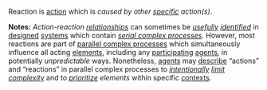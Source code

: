 Reaction is [action](https://github.com/gcassel/Modular-Organization-Terminology/blob/master/terms/action.md) which is *caused by other [specific](https://github.com/gcassel/Modular-Organization-Terminology/blob/master/terms/specific.md) action(s)*.
 
**Notes:**  *Action-reaction [relationships](https://github.com/gcassel/Modular-Organization-Terminology/blob/master/terms/relationship.md)* can sometimes be *[usefully](https://github.com/gcassel/Modular-Organization-Terminology/blob/master/terms/use.md) [identified](https://github.com/gcassel/Modular-Organization-Terminology/blob/master/terms/identify.md)* in [designed](https://github.com/gcassel/Modular-Organization-Terminology/blob/master/terms/design.md) [systems](https://github.com/gcassel/Modular-Organization-Terminology/blob/master/terms/system.md) which contain *[serial complex processes](https://github.com/gcassel/Modular-Organization-Terminology/blob/master/compound-terms/serial-complex-process.md)*.  However, most reactions are part of [parallel complex processes](https://github.com/gcassel/Modular-Organization-Terminology/blob/master/compound-terms/parallel-complex-process.md) which  simultaneously influence all acting [elements](https://github.com/gcassel/Modular-Organization-Terminology/blob/master/terms/element.md), including any [participating](https://github.com/gcassel/Modular-Organization-Terminology/blob/master/terms/participate.md) [agents](https://github.com/gcassel/Modular-Organization-Terminology/blob/master/terms/agent.md), in potentially *unpredictable* ways.  Nonetheless, [agents](https://github.com/gcassel/Modular-Organization-Terminology/blob/master/terms/agent.md) may [describe](https://github.com/gcassel/Modular-Organization-Terminology/blob/master/terms/describe.md) “actions” and “reactions” in parallel complex processes to *[intentionally](https://github.com/gcassel/Modular-Organization-Terminology/blob/master/terms/intention.md) [limit](https://github.com/gcassel/Modular-Organization-Terminology/blob/master/terms/limit.md) [complexity](https://github.com/gcassel/Modular-Organization-Terminology/blob/master/terms/complexity.md)* and to *[prioritize](https://github.com/gcassel/Modular-Organization-Terminology/blob/master/terms/prioritize.md) elements* within specific [contexts](https://github.com/gcassel/Modular-Organization-Terminology/blob/master/terms/context.md). 
